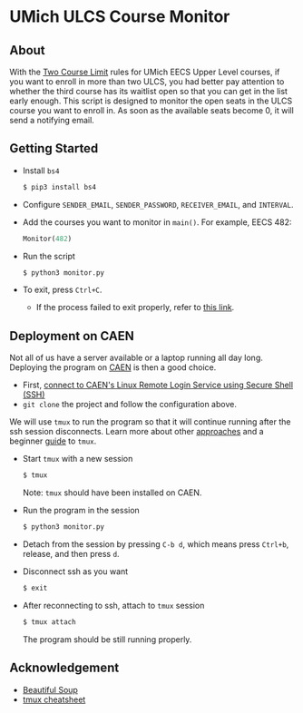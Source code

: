 # UMich ULCS Course Monitor

## About

With the [Two Course Limit](https://cse.engin.umich.edu/academics/for-current-students/advising/enrollment/) rules for UMich EECS Upper Level courses, if you want to enroll in more than two ULCS, you had better pay attention to whether the third course has its waitlist open so that you can get in the list early enough. This script is designed to monitor the open seats in the ULCS course you want to enroll in. As soon as the available seats become 0, it will send a notifying email.

## Getting Started

- Install `bs4`
    ```bash
    $ pip3 install bs4
    ```

- Configure `SENDER_EMAIL`, `SENDER_PASSWORD`, `RECEIVER_EMAIL`, and `INTERVAL`.

- Add the courses you want to monitor in `main()`. For example, EECS 482:

    ```python
    Monitor(482)
    ```

- Run the script

    ```bash
    $ python3 monitor.py
    ```

- To exit, press `Ctrl+C`.

    - If the process failed to exit properly, refer to [this link](https://superuser.com/questions/446808/how-to-manually-stop-a-python-script-that-runs-continuously-on-linux).

## Deployment on CAEN

Not all of us have a server available or a laptop running all day long. Deploying the program on [CAEN](https://caen.engin.umich.edu/connect/linux-login-service/) is then a good choice.

- First, [connect to CAEN's Linux Remote Login Service using Secure Shell (SSH)](https://teamdynamix.umich.edu/TDClient/76/Portal/KB/ArticleDet?ID=5002)
- `git clone` the project and follow the configuration above.

We will use `tmux` to run the program so that it will continue running after the ssh session disconnects. Learn more about other [approaches](https://unix.stackexchange.com/questions/479/keep-processes-running-after-ssh-session-disconnects) and a beginner [guide](https://www.hamvocke.com/blog/a-quick-and-easy-guide-to-tmux/) to `tmux`.

- Start `tmux` with a new session

  ```bash
  $ tmux
  ```

  Note: `tmux` should have been installed on CAEN.

- Run the program in the session

  ```bash
  $ python3 monitor.py
  ```

- Detach from the session by pressing `C-b d`, which means press `Ctrl+b`, release, and then press `d`.

- Disconnect ssh as you want

  ```bash
  $ exit
  ```

- After reconnecting to ssh, attach to `tmux` session

  ```bash
  $ tmux attach
  ```

  The program should be still running properly.

## Acknowledgement

- [Beautiful Soup](https://www.crummy.com/software/BeautifulSoup/bs4/doc/#installing-beautiful-soup)
- [tmux cheatsheet](https://gist.github.com/andreyvit/2921703)